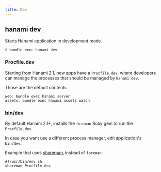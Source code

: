 ```yaml
---
title: Dev
---
```


## hanami dev

Starts Hanami application in development mode.

```shell
$ bundle exec hanami dev
```

### Procfile.dev

Starting from Hanami 2.1, new apps have a `Procfile.dev`, where developers can manage the processes that should be managed by `hanami dev`.

Those are the default contents:

```shell
web: bundle exec hanami server
assets: bundle exec hanami assets watch
```

### bin/dev

By default Hanami 2.1+, installs the `foreman` Ruby gem to run the `Procfile.dev`.

In case you want use a different process manager, edit application's `bin/dev`.

Example that uses [shoreman](https://github.com/chrismytton/shoreman), instead of `foreman`:

```shell
#!/usr/bin/env sh
shoreman Procfile.dev
```
